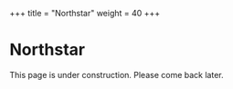 +++
title = "Northstar"
weight = 40
+++

# Northstar
This page is under construction. Please come back later.
